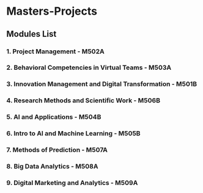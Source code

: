 # Masters-Projects
## Modules List

### 1. Project Management - M502A
### 2. Behavioral Competencies in Virtual Teams - M503A
### 3. Innovation Management and Digital Transformation - M501B

### 4. Research Methods and Scientific Work - M506B
### 5. AI and Applications - M504B
### 6. Intro to AI and Machine Learning - M505B

### 7. Methods of Prediction - M507A
### 8. Big Data Analytics - M508A
### 9. Digital Marketing and Analytics - M509A


